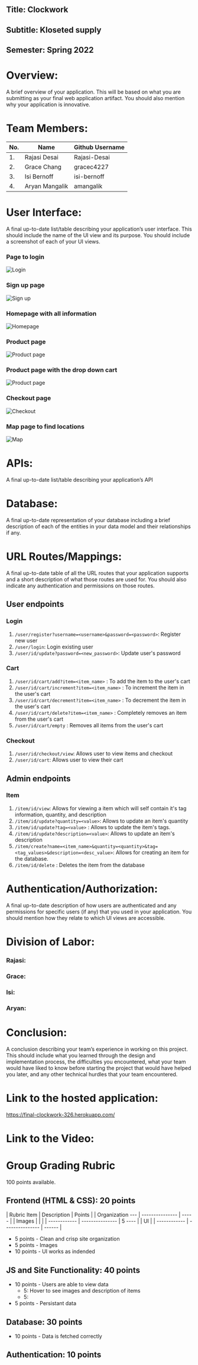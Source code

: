**Title: Clockwork**
---
**Subtitle: Kloseted supply**
---
**Semester: Spring 2022**
---

# Overview: 

A brief overview of your application. This will be based on what you are submitting as your final web application artifact. You should also mention why your application is innovative.

# Team Members:

|No.          | Name      | Github Username |
| ----------- | ----------- | ----------- |
|1.           | Rajasi Desai      | Rajasi-Desai       |
|2.           | Grace Chang   | gracec4227        |
|3.           | Isi Bernoff   | isi-bernoff        |
|4.           | Aryan Mangalik   | amangalik       |


# User Interface: 
A final up-to-date list/table describing your application’s user interface. This should include the name of the UI view and its purpose. You should include a screenshot of each of your UI views.


### Page to login
![Login](../docs/img/mockup/login.png "Page to login")

### Sign up page
![Sign up](../docs/img/mockup/signup.png "Sign up page")

### Homepage with all information

![Homepage](../docs/img/mockup/index.png "Homepage")

### Product page

![Product page](../docs/img/mockup/product.png "Product page")

### Product page with the drop down cart

![Product page](../docs/img/mockup/dropdown.png "Product page with the drop down cart")

### Checkout page

![Checkout](../docs/img/mockup/checkout.png "Checkout page")

### Map page to find locations

![Map](../docs/img/mockup/map.png "Map page to find locations")


# APIs: 
A final up-to-date list/table describing your application’s API

# Database: 
A final up-to-date representation of your database including a brief description of each of the entities in your data model and their relationships if any.

# URL Routes/Mappings: 
A final up-to-date table of all the URL routes that your application supports and a short description of what those routes are used for. You should also indicate any authentication and permissions on those routes.

## User endpoints

### Login
1. `/user/register?username=<username>&password=<password>`: Register new user
2. `/user/login`: Login existing user
3. `/user/id/update?password=<new_password>`: Update user's password

### Cart
1. `/user/id/cart/add?item=<item_name>` : To add the item to the user's cart
2. `/user/id/cart/increment?item=<item_name>` : To increment the item in the user's cart
3. `/user/id/cart/decrement?item=<item_name>` : To decrement the item in the user's cart
4. `/user/id/cart/delete?item=<item_name>` : Completely removes an item from the user's cart
5. `/user/id/cart/empty` : Removes all items from the user's cart

### Checkout
1. `/user/id/checkout/view`: Allows user to view items and checkout
2. `/user/id/cart`: Allows user to view their cart


## Admin endpoints

### Item
1. `/item/id/view`: Allows for viewing a item which will self contain it's tag information, quantity, and description
2. `/item/id/update?quantity=<value>`: Allows to update an item's quantity
3. `/item/id/update?tag=<value>` : Allows to update the item's tags.
4. `/item/id/update?description=<value>`: Allows to update an item's description
5. `/item/create?name=<item_name>&quantity=<quantity>&tag=<tag_values>&description=<desc_value>`: Allows for creating an item for the database.
6. `/item/id/delete` : Deletes the item from the database


# Authentication/Authorization: 
A final up-to-date description of how users are authenticated and any permissions for specific users (if any) that you used in your application. You should mention how they relate to which UI views are accessible.

# Division of Labor:

### Rajasi: 


### Grace: 


### Isi:


### Aryan:

# Conclusion: 
A conclusion describing your team’s experience in working on this project. This should include what you learned through the design and implementation process, the difficulties you encountered, what your team would have liked to know before starting the project that would have helped you later, and any other technical hurdles that your team encountered.

# Link to the hosted application:

https://final-clockwork-326.herokuapp.com/

# Link to the Video:


# Group Grading Rubric
100 points available.

## Frontend (HTML & CSS): 20 points
| Rubric Item | Description     | Points |
| Organization --- | --------------- | ----- |
| Images       |                 |       |
| ------------ | --------------- | 5 ---- |
| UI           |
| ------------ | --------------- | ------ |
* 5 points - Clean and crisp site organization
* 5 points - Images
* 10 points - UI works as indended

## JS and Site Functionality: 40 points
* 10 points - Users are able to view data
  * 5: Hover to see images and description of items
  * 5: 
* 5 points - Persistant data

## Database: 30 points
* 10 points - Data is fetched correctly 

## Authentication: 10 points
